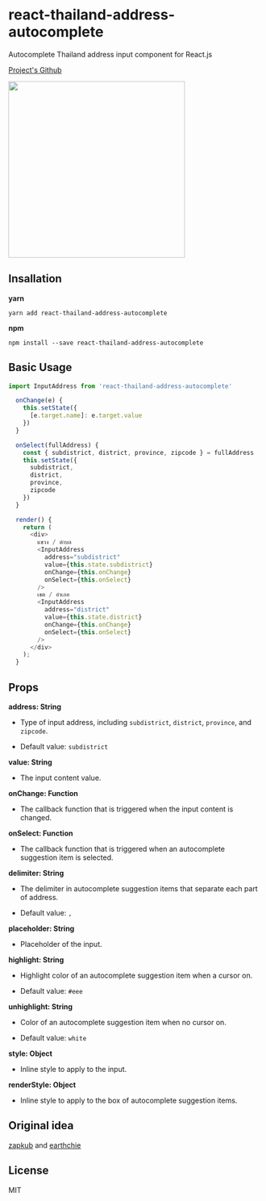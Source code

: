 # react-thailand-address-autocomplete
Autocomplete Thailand address input component for React.js

[Project's Github](https://github.com/winChawakorn/react-thailand-address-autocomplete)

<a href="https://github.com/winChawakorn/react-thailand-address-autocomplete.git" target="_blank"><img src="https://raw.githubusercontent.com/winChawakorn/react-thailand-address-autocomplete/master/assets/react-thailand-address-autocomplete.gif" height="350px"/></a>

## Insallation
**yarn**
```
yarn add react-thailand-address-autocomplete
```
**npm**
```
npm install --save react-thailand-address-autocomplete
```
## Basic Usage
```js
import InputAddress from 'react-thailand-address-autocomplete'
```
```js
  onChange(e) {
    this.setState({
      [e.target.name]: e.target.value
    })
  }

  onSelect(fullAddress) {
    const { subdistrict, district, province, zipcode } = fullAddress
    this.setState({
      subdistrict,
      district,
      province,
      zipcode
    })
  }

  render() {
    return (
      <div>
        แขวง / ตำบล
        <InputAddress
          address="subdistrict"
          value={this.state.subdistrict}
          onChange={this.onChange}
          onSelect={this.onSelect}
        />
        เขต / อำเภอ
        <InputAddress
          address="district"
          value={this.state.district}
          onChange={this.onChange}
          onSelect={this.onSelect}
        />
      </div>
    );
  }
```

## Props
**address: String**

- Type of input address, including `subdistrict`, `district`, `province`, and `zipcode`.

- Default value: `subdistrict`

**value: String**

- The input content value.

**onChange: Function**

- The callback function that is triggered when the input content is changed.

**onSelect: Function**

- The callback function that is triggered when an autocomplete suggestion item is selected.

**delimiter: String**

- The delimiter in autocomplete suggestion items that separate each part of address.

- Default value: `, `

**placeholder: String**

- Placeholder of the input.

**highlight: String**

- Highlight color of an autocomplete suggestion item when a cursor on.

- Default value: `#eee`

**unhighlight: String**

- Color of an autocomplete suggestion item when no cursor on.

- Default value: `white`

**style: Object**

- Inline style to apply to the input.

**renderStyle: Object**

- Inline style to apply to the box of autocomplete suggestion items.

## Original idea
[zapkub](https://github.com/zapkub/react-thailand-address-typeahead) and [earthchie](https://github.com/earthchie/jquery.Thailand.js)

## License
MIT
